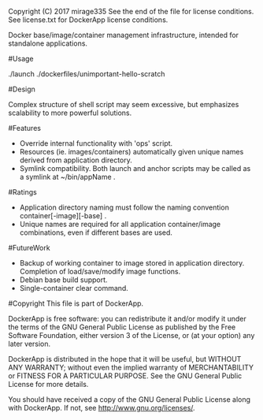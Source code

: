 Copyright (C) 2017 mirage335
See the end of the file for license conditions.
See license.txt for DockerApp license conditions.

Docker base/image/container management infrastructure, intended for standalone applications.

#Usage

./launch ./dockerfiles/unimportant-hello-scratch

#Design

Complex structure of shell script may seem excessive, but emphasizes scalability to more powerful solutions.

#Features

* Override internal functionality with 'ops' script.
* Resources (ie. images/containers) automatically given unique names derived from application directory.
* Symlink compatibility. Both launch and anchor scripts may be called as a symlink at ~/bin/appName .

#Ratings

* Application directory naming must follow the naming convention container[-image][-base] .
* Unique names are required for all application container/image combinations, even if different bases are used.

#FutureWork

* Backup of working container to image stored in application directory. Completion of load/save/modify image functions.
* Debian base build support.
* Single-container clear command.




#Copyright
This file is part of DockerApp.

DockerApp is free software: you can redistribute it and/or modify
it under the terms of the GNU General Public License as published by
the Free Software Foundation, either version 3 of the License, or
(at your option) any later version.

DockerApp is distributed in the hope that it will be useful,
but WITHOUT ANY WARRANTY; without even the implied warranty of
MERCHANTABILITY or FITNESS FOR A PARTICULAR PURPOSE.  See the
GNU General Public License for more details.

You should have received a copy of the GNU General Public License
along with DockerApp.  If not, see <http://www.gnu.org/licenses/>.
